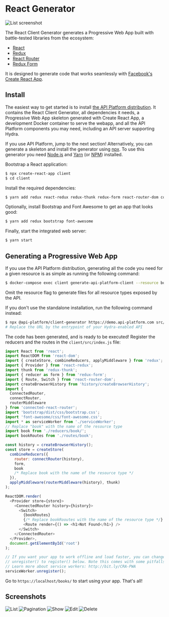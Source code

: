 # React Generator

![List screenshot](images/react/client-generator-react-list.png)

The React Client Generator generates a Progressive Web App built with battle-tested libraries from the ecosystem:

* [React](https://facebook.github.io/react/)
* [Redux](http://redux.js.org)
* [React Router](https://reacttraining.com/react-router/)
* [Redux Form](http://redux-form.com/)

It is designed to generate code that works seamlessly with [Facebook's Create React App](https://github.com/facebook/create-react-app).

## Install

The easiest way to get started is to install [the API Platform distribution](../distribution/index.md).
It contains the React Client Generator, all dependencies it needs, a Progressive Web App skeleton generated with Create React App,
a development Docker container to serve the webapp, and all the API Platform components you may need, including an API server
supporting Hydra.

If you use API Platform, jump to the next section!
Alternatively, you can generate a skeleton and install the generator using [npx](https://www.npmjs.com/package/npx).
To use this generator you need [Node.js](https://nodejs.org/) and [Yarn](https://yarnpkg.com/) (or [NPM](https://www.npmjs.com/)) installed.

Bootstrap a React application:

```bash
$ npx create-react-app client
$ cd client
```

Install the required dependencies:

```bash
$ yarn add redux react-redux redux-thunk redux-form react-router-dom connected-react-router prop-types lodash
```

Optionally, install Bootstrap and Font Awesome to get an app that looks good:

```bash
$ yarn add redux bootstrap font-awesome
```

Finally, start the integrated web server:

```bash
$ yarn start
```

## Generating a Progressive Web App

If you use the API Platform distribution, generating all the code you need for a given resource is as simple as running the following command:

```bash
$ docker-compose exec client generate-api-platform-client --resource book
```

Omit the resource flag to generate files for all resource types exposed by the API.

If you don't use the standalone installation, run the following command instead:

```bash
$ npx @api-platform/client-generator https://demo.api-platform.com src/ --resource book
# Replace the URL by the entrypoint of your Hydra-enabled API
```

The code has been generated, and is ready to be executed!
Register the reducers and the routes in the `client/src/index.js` file:

```javascript
import React from 'react';
import ReactDOM from 'react-dom';
import { createStore, combineReducers, applyMiddleware } from 'redux';
import { Provider } from 'react-redux';
import thunk from 'redux-thunk';
import { reducer as form } from 'redux-form';
import { Route, Switch } from 'react-router-dom';
import createBrowserHistory from 'history/createBrowserHistory';
import {
  ConnectedRouter,
  connectRouter,
  routerMiddleware
} from 'connected-react-router';
import 'bootstrap/dist/css/bootstrap.css';
import 'font-awesome/css/font-awesome.css';
import * as serviceWorker from './serviceWorker';
// Replace "book" with the name of the resource type
import book from './reducers/book/';
import bookRoutes from './routes/book';

const history = createBrowserHistory();
const store = createStore(
  combineReducers({
    router: connectRouter(history),
    form,
    book
    /* Replace book with the name of the resource type */
  }),
  applyMiddleware(routerMiddleware(history), thunk)
);

ReactDOM.render(
  <Provider store={store}>
    <ConnectedRouter history={history}>
      <Switch>
        {bookRoutes}
        {/* Replace bookRooutes with the name of the resource type */}
        <Route render={() => <h1>Not Found</h1>} />
      </Switch>
    </ConnectedRouter>
  </Provider>,
  document.getElementById('root')
);

// If you want your app to work offline and load faster, you can change
// unregister() to register() below. Note this comes with some pitfalls.
// Learn more about service workers: http://bit.ly/CRA-PWA
serviceWorker.unregister();
```

Go to `https://localhost/books/` to start using your app.
That's all!

## Screenshots

![List](images/react/client-generator-react-list.png)
![Pagination](images/react/client-generator-react-list-pagination.png)
![Show](images/react/client-generator-react-show.png)
![Edit](images/react/client-generator-react-edit.png)
![Delete](images/react/client-generator-react-delete.png)
